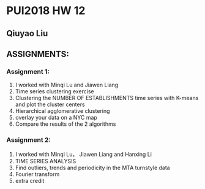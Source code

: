 # PUI2018 HW 12
## Qiuyao Liu
## ASSIGNMENTS:
### Assignment 1:
1. I worked with Minqi Lu and Jiawen Liang
2. Time series clustering exercise
3. Clustering the NUMBER OF ESTABLISHMENTS time series with K-means and plot the cluster centers
4. Hierarchical agglomerative clustering
5. overlay your data on a NYC map
6.  Compare the results of the 2 algorithms
### Assignment 2:
1. I worked with Minqi Lu， Jiawen Liang and Hanxing Li
2. TIME SERIES ANALYSIS
3. Find outliers, trends and periodicity in the MTA turnstyle data
4. Fourier transform
5. extra credit
